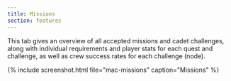 ```yaml
---
title: Missions
section: features
---
```


This tab gives an overview of all accepted missions and cadet challenges, along with individual requirements and player stats for each quest and challenge, as well as crew success rates for each challenge (node).

{% include screenshot.html file="mac-missions" caption="Missions" %}
